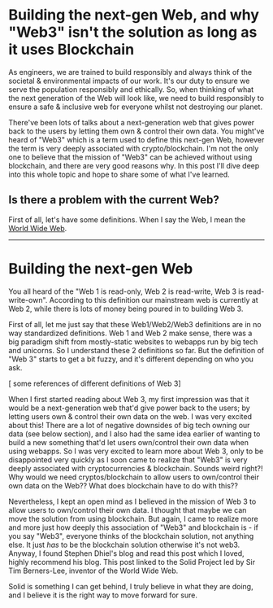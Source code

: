 # Building the next-gen Web, and why "Web3" isn't the solution as long as it uses Blockchain

As engineers, we are trained to build responsibly and always think of the societal & environmental impacts of our work. It's our duty to ensure we serve the population responsibly and ethically. So, when thinking of what the next generation of the Web will look like, we need to build responsibly to ensure a safe & inclusive web for everyone whilst not destroying our planet. 

There've been lots of talks about a next-generation web that gives power back to the users by letting them own & control their own data. You might've heard of "Web3" which is a term used to define this next-gen Web, however the term is very deeply associated with crypto/blockchain. I'm not the only one to believe that the mission of "Web3" can be achieved without using blockchain, and there are very good reasons why. In this post I'll dive deep into this whole topic and hope to share some of what I've learned. 

## Is there a problem with the current Web? 

First of all, let's have some definitions. When I say the Web, I mean the [World Wide Web](https://en.wikipedia.org/wiki/World_Wide_Web). 


----------


# Building the next-gen Web 

You all heard of the "Web 1 is read-only, Web 2 is read-write, Web 3 is read-write-own". According to this definition our mainstream web is currently at Web 2, while there is lots of money being poured in to building Web 3. 

First of all, let me just say that these Web1/Web2/Web3 definitions are in no way standardized definitions. Web 1 and Web 2 make sense, there was a big paradigm shift from mostly-static websites to webapps run by big tech and unicorns. So I understand these 2 definitions so far. But the definition of "Web 3" starts to get a bit fuzzy, and it's different depending on who you ask. 

[ some references of different definitions of Web 3]

When I first started reading about Web 3, my first impression was that it would be a next-generation web that'd give power back to the users; by letting users own & control their own data on the web. I was very excited about this! There are a lot of negative downsides of big tech owning our data (see below section), and I also had the same idea earlier of wanting to build a new something that'd let users own/control their own data when using webapps. So I was very excited to learn more about Web 3, only to be disappointed very quickly as I soon came to realize that "Web3" is very deeply associated with cryptocurrencies & blockchain. Sounds weird right?! Why would we need cryptos/blockchain to allow users to own/control their own data on the Web?? What does blockchain have to do with this?? 

Nevertheless, I kept an open mind as I believed in the mission of Web 3 to allow users to own/control their own data. I thought that maybe we can move the solution from using blockchain. But again, I came to realize more and more just how deeply this association of "Web3" and blockchain is - if you say "Web3", everyone thinks of the blockchain solution, not anything else. It just *has* to be the blockchain solution otherwise it's not web3. Anyway, I found Stephen Dhiel's blog and read this post which I loved, highly recommend his blog. This post linked to the Solid Project led by Sir Tim Berners-Lee, inventor of the World Wide Web. 

Solid is something I can get behind, I truly believe in what they are doing, and I believe it is the right way to move forward for sure. 







